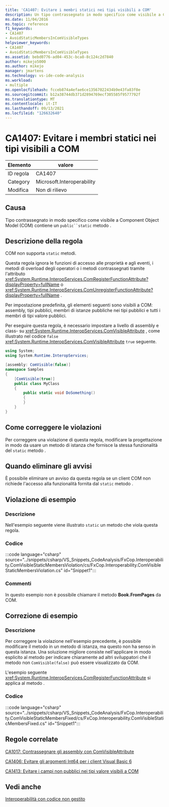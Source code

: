 ```yaml
---
title: 'CA1407: Evitare i membri statici nei tipi visibili a COM'
description: Un tipo contrassegnato in modo specifico come visibile a Component Object Model (COM) contiene un metodo statico pubblico.
ms.date: 11/04/2016
ms.topic: reference
f1_keywords:
- CA1407
- AvoidStaticMembersInComVisibleTypes
helpviewer_keywords:
- CA1407
- AvoidStaticMembersInComVisibleTypes
ms.assetid: bebd0776-ad04-453c-bca8-8c124c2d7840
author: mikejo5000
ms.author: mikejo
manager: jmartens
ms.technology: vs-ide-code-analysis
ms.workload:
- multiple
ms.openlocfilehash: fcceb874a4efae6ce13567022434b9e43fa83f0e
ms.sourcegitcommit: b12a38744db371d2894769ecf305585f9577792f
ms.translationtype: MT
ms.contentlocale: it-IT
ms.lasthandoff: 09/13/2021
ms.locfileid: "126632640"
---
```

# <a name="ca1407-avoid-static-members-in-com-visible-types"></a>CA1407: Evitare i membri statici nei tipi visibili a COM

|Elemento|valore|
|-|-|
|ID regola|CA1407|
|Category|Microsoft.Interoperability|
|Modifica|Non di rilievo|

## <a name="cause"></a>Causa
Tipo contrassegnato in modo specifico come visibile a Component Object Model (COM) contiene un `public``static` metodo .

## <a name="rule-description"></a>Descrizione della regola
COM non supporta `static` metodi.

Questa regola ignora le funzioni di accesso alle proprietà e agli eventi, i metodi di overload degli operatori o i metodi contrassegnati tramite l'attributo <xref:System.Runtime.InteropServices.ComRegisterFunctionAttribute?displayProperty=fullName> o <xref:System.Runtime.InteropServices.ComUnregisterFunctionAttribute?displayProperty=fullName> .

Per impostazione predefinita, gli elementi seguenti sono visibili a COM: assembly, tipi pubblici, membri di istanze pubbliche nei tipi pubblici e tutti i membri di tipi valore pubblici.

Per eseguire questa regola, è necessario impostare a livello di assembly e class- su <xref:System.Runtime.InteropServices.ComVisibleAttribute> , come illustrato nel codice `false` <xref:System.Runtime.InteropServices.ComVisibleAttribute> `true` seguente.

```csharp
using System;
using System.Runtime.InteropServices;

[assembly: ComVisible(false)]
namespace Samples
{
    [ComVisible(true)]
    public class MyClass
    {
        public static void DoSomething()
        {
        }
    }
}
```

## <a name="how-to-fix-violations"></a>Come correggere le violazioni
Per correggere una violazione di questa regola, modificare la progettazione in modo da usare un metodo di istanza che fornisce la stessa funzionalità del `static` metodo .

## <a name="when-to-suppress-warnings"></a>Quando eliminare gli avvisi
È possibile eliminare un avviso da questa regola se un client COM non richiede l'accesso alla funzionalità fornita dal `static` metodo .

## <a name="example-violation"></a>Violazione di esempio

### <a name="description"></a>Descrizione
Nell'esempio seguente viene illustrato `static` un metodo che viola questa regola.

### <a name="code"></a>Codice
:::code language="csharp" source="../snippets/csharp/VS_Snippets_CodeAnalysis/FxCop.Interoperability.ComVisibleStaticMembersViolation/cs/FxCop.Interoperability.ComVisibleStaticMembersViolation.cs" id="Snippet1":::

### <a name="comments"></a>Commenti
In questo esempio non è possibile chiamare il metodo **Book.FromPages** da COM.

## <a name="example-fix"></a>Correzione di esempio

### <a name="description"></a>Descrizione
Per correggere la violazione nell'esempio precedente, è possibile modificare il metodo in un metodo di istanza, ma questo non ha senso in questa istanza. Una soluzione migliore consiste nell'applicare in modo esplicito al metodo per indicare chiaramente ad altri sviluppatori che il metodo non `ComVisible(false)` può essere visualizzato da COM.

L'esempio seguente <xref:System.Runtime.InteropServices.ComRegisterFunctionAttribute> si applica al metodo .

### <a name="code"></a>Codice
:::code language="csharp" source="../snippets/csharp/VS_Snippets_CodeAnalysis/FxCop.Interoperability.ComVisibleStaticMembersFixed/cs/FxCop.Interoperability.ComVisibleStaticMembersFixed.cs" id="Snippet1":::

## <a name="related-rules"></a>Regole correlate
[CA1017: Contrassegnare gli assembly con ComVisibleAttribute](/dotnet/fundamentals/code-analysis/quality-rules/ca1017)

[CA1406: Evitare gli argomenti Int64 per i client Visual Basic 6](../code-quality/ca1406.md)

[CA1413: Evitare i campi non pubblici nei tipi valore visibili a COM](../code-quality/ca1413.md)

## <a name="see-also"></a>Vedi anche
[Interoperabilità con codice non gestito](/dotnet/framework/interop/index)

